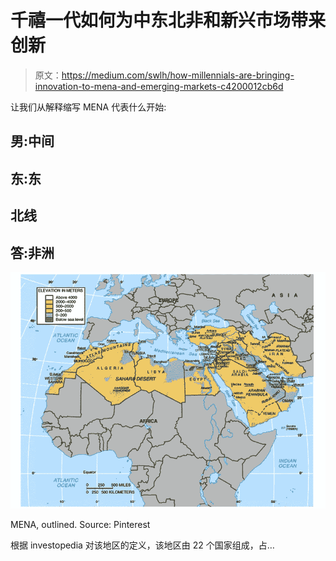 # 千禧一代如何为中东北非和新兴市场带来创新

> 原文：<https://medium.com/swlh/how-millennials-are-bringing-innovation-to-mena-and-emerging-markets-c4200012cb6d>

让我们从解释缩写 MENA 代表什么开始:

## 男:中间

## 东:东

## 北线

## 答:非洲

![](img/afaf27efcd5f5939c98ee220372f8a3b.png)

MENA, outlined. Source: Pinterest

根据 investopedia 对该地区的定义，该地区由 22 个国家组成，占…